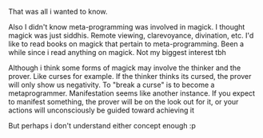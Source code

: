 That was all i wanted to know. 

Also I didn't know meta-programming was involved in magick. I thought magick was just siddhis. Remote viewing, clarevoyance, divination, etc. I'd like to read books on magick that pertain to meta-programming. Been a while since i read anything on magick. Not my biggest interest tbh

Although i think some forms of magick may involve the thinker and the prover. Like curses for example. If the thinker thinks its cursed, the prover will only show us negativity. To "break a curse" is to become a metaprogrammer. Manifestation seems like another instance. If you expect to manifest something, the prover will be on the look out for it, or your actions will unconsciously be guided toward achieving it

But perhaps i don't understand either concept enough :p
